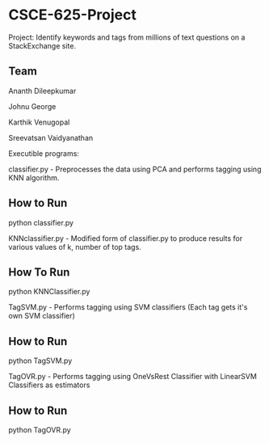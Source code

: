CSCE-625-Project
================


Project:   Identify keywords and tags from millions of text questions on a StackExchange site. 

Team
---
Ananth Dileepkumar 

Johnu George 

Karthik Venugopal 

Sreevatsan Vaidyanathan




Executible programs:

classifier.py - Preprocesses the data using PCA and performs tagging using KNN algorithm.

How to Run
---------
python classifier.py

KNNclassifier.py - Modified form of classifier.py to produce results for various values of k, number of top tags.

How To Run
----------
python KNNClassifier.py

TagSVM.py - Performs tagging using SVM classifiers (Each tag gets it's own SVM classifier)

How to Run
----------
python TagSVM.py

TagOVR.py - Performs tagging using OneVsRest Classifier with LinearSVM Classifiers as estimators

How to Run
----------
python TagOVR.py

